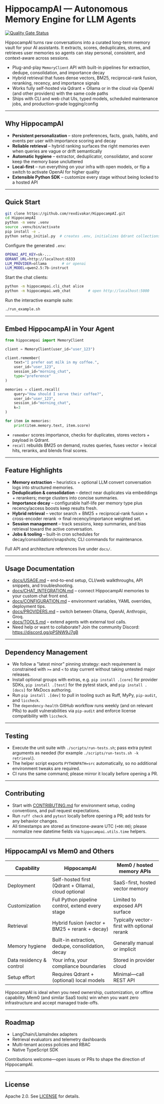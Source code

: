 # HippocampAI — Autonomous Memory Engine for LLM Agents

[![Quality Gate Status](https://sonar.craftedbrain.com/api/project_badges/measure?project=rexdivakar_HippocampAI_6669aa8c-2e81-4016-9993-b29a3a78c475&metric=alert_status&token=sqb_dd0c0b1bf58646ce474b64a1fa8d83446345bccf)](https://sonar.craftedbrain.com/dashboard?id=rexdivakar_HippocampAI_6669aa8c-2e81-4016-9993-b29a3a78c475)

HippocampAI turns raw conversations into a curated long-term memory vault for your AI assistants. It extracts, scores, deduplicates, stores, and retrieves user memories so agents can stay personal, consistent, and context-aware across sessions.

- Plug-and-play `MemoryClient` API with built-in pipelines for extraction, dedupe, consolidation, and importance decay
- Hybrid retrieval that fuses dense vectors, BM25, reciprocal-rank fusion, reranking, recency, and importance signals
- Works fully self-hosted via Qdrant + Ollama or in the cloud via OpenAI (and other providers) with the same code paths
- Ships with CLI and web chat UIs, typed models, scheduled maintenance jobs, and production-grade logging/config

---

## Why HippocampAI

- **Persistent personalization** – store preferences, facts, goals, habits, and events per user with importance scoring and decay
- **Reliable retrieval** – hybrid ranking surfaces the right memories even when queries are vague or drift semantically
- **Automatic hygiene** – extractor, deduplicator, consolidator, and scorer keep the memory base uncluttered
- **Local-first** – run everything on your infra with open models, or flip a switch to activate OpenAI for higher quality
- **Extensible Python SDK** – customize every stage without being locked to a hosted API

---

## Quick Start

```bash
git clone https://github.com/rexdivakar/HippocampAI.git
cd HippocampAI
python -m venv .venv
source .venv/bin/activate
pip install -e .
python setup_initial.py  # creates .env, initializes Qdrant collections
```

Configure the generated `.env`:

```bash
OPENAI_API_KEY=sk-...
QDRANT_URL=http://localhost:6333
LLM_PROVIDER=ollama       # or openai
LLM_MODEL=qwen2.5:7b-instruct
```

Start the chat clients:

```bash
python -m hippocampai.cli_chat alice
python -m hippocampai.web_chat        # open http://localhost:5000
```

Run the interactive example suite:

```bash
./run_example.sh
```

---

## Embed HippocampAI in Your Agent

```python
from hippocampai import MemoryClient

client = MemoryClient(user_id="user_123")

client.remember(
    text="I prefer oat milk in my coffee.",
    user_id="user_123",
    session_id="morning_chat",
    type="preference"
)

memories = client.recall(
    query="How should I serve their coffee?",
    user_id="user_123",
    session_id="morning_chat",
    k=3
)

for item in memories:
    print(item.memory.text, item.score)
```

- `remember` scores importance, checks for duplicates, stores vectors + payload in Qdrant.
- `recall` rebuilds BM25 on demand, routes queries, fuses vector + lexical hits, reranks, and blends final scores.

---

## Feature Highlights

- **Memory extraction** – heuristics + optional LLM convert conversation logs into structured memories.
- **Deduplication & consolidation** – detect near duplicates via embeddings + rerankers; merge clusters into concise summaries.
- **Importance decay** – configurable half-life per memory type plus recency/access boosts keep results fresh.
- **Hybrid retrieval** – vector search + BM25 + reciprocal-rank fusion + cross-encoder rerank → final recency/importance weighted set.
- **Session management** – track sessions, keep summaries, and bias retrieval toward the active conversation.
- **Jobs & tooling** – built-in cron schedules for decay/consolidation/snapshots; CLI commands for maintenance.

Full API and architecture references live under `docs/`.

---

## Usage Documentation

- [docs/USAGE.md](docs/USAGE.md) – end-to-end setup, CLI/web walkthroughs, API snippets, and troubleshooting.
- [docs/CHAT_INTEGRATION.md](docs/CHAT_INTEGRATION.md) – connect HippocampAI memories to your custom chat front end.
- [docs/CONFIGURATION.md](docs/CONFIGURATION.md) – environment variables, YAML overrides, deployment tips.
- [docs/PROVIDERS.md](docs/PROVIDERS.md) – switch between Ollama, OpenAI, Anthropic, Groq.
- [docs/TOOLS.md](docs/TOOLS.md) – extend agents with external tool calls.
- Need help or want to collaborate? Join the community Discord: https://discord.gg/pPSNW9J7gB

---

## Dependency Management

- We follow a "latest minor" pinning strategy: each requirement is constrained with `>=` and `<` to stay current without taking untested major releases.
- Install optional groups with extras, e.g. `pip install .[core]` for provider SDKs, `pip install .[test]` for the pytest stack, and `pip install .[docs]` for MkDocs authoring.
- Run `pip install .[dev]` to pull in tooling such as Ruff, MyPy, `pip-audit`, and `liccheck`.
- The `dependency-health` GitHub workflow runs weekly (and on relevant PRs) to audit vulnerabilities via `pip-audit` and enforce license compatibility with `liccheck`.

---

## Testing

- Execute the unit suite with `./scripts/run-tests.sh`; pass extra pytest arguments as needed (for example `./scripts/run-tests.sh -k retrieval`).
- The helper script exports `PYTHONPATH=src` automatically, so no additional environment tweaks are required.
- CI runs the same command; please mirror it locally before opening a PR.

---

## Contributing

- Start with [CONTRIBUTING.md](CONTRIBUTING.md) for environment setup, coding conventions, and pull request expectations.
- Run `ruff check` and `pytest` locally before opening a PR; add tests for any behavior changes.
- All timestamps are stored as timezone-aware UTC (`+00:00`); please normalize new datetime fields via `hippocampai.utils.time` helpers.

---

## HippocampAI vs Mem0 and Others

| Capability                | HippocampAI                                         | Mem0 / hosted memory APIs                    |
|---------------------------|----------------------------------------------------|----------------------------------------------|
| Deployment                | Self-hosted first (Qdrant + Ollama), cloud optional| SaaS-first, hosted vector memory             |
| Customization             | Full Python pipeline control, extend every stage   | Limited to exposed API surface               |
| Retrieval                 | Hybrid fusion (vector + BM25 + rerank + decay)     | Typically vector-first with optional rerank  |
| Memory hygiene            | Built-in extraction, dedupe, consolidation, decay  | Generally manual or implicit                 |
| Data residency & control  | Your infra, your compliance boundaries             | Stored in provider cloud                     |
| Setup effort              | Requires Qdrant + (optional) local models          | Minimal—call REST API                        |

HippocampAI is ideal when you need ownership, customization, or offline capability. Mem0 (and similar SaaS tools) win when you want zero infrastructure and accept managed trade-offs.

---

## Roadmap

- LangChain/LlamaIndex adapters
- Retrieval evaluators and telemetry dashboards
- Multi-tenant access policies and RBAC
- Native TypeScript SDK

Contributions welcome—open issues or PRs to shape the direction of HippocampAI.

---

## License

Apache 2.0. See [LICENSE](LICENSE) for details.
